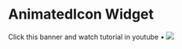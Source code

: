# AnimatedIcon Widget

Click this banner and watch tutorial in youtube • [![](https://cdn.dribbble.com/userupload/16389158/file/original-1987aecfb2c44a33c2357d70b46b0ab1.png?resize=1504x846)](https://youtu.be/uGYkXQAJFdQ?si=t2jVaEA0TTP_Iv78)

